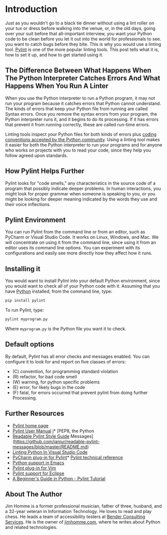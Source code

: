 # Introduction

Just as you wouldn't go to a black tie dinner without using a lint roller on
your tux or dress before walking into the venue, or, in the old days, going over
your suit before that all-important interview, you want your Python code to be
clean before you let it out into the world for professionals to see. you want to
catch bugs before they bite. This is why you would use a linting tool.
[Pylint](http://www.pylint.org) is one of the more popular linting tools. This
post tells what it is, how to set it up, and how to get started using it.

## The Difference Between What Happens When The Python Interpreter Catches Errors And What Happens When You Run A Linter

When you use the Python interpreter to run a Python program, it may not run your
program because it catches errors that Python cannot understand. The kinds of
errors that keep your Python file from running are called Syntax errors. Once
you remove the syntax errors from your program, the Python interpreter runs it,
and it begins to do its processing. If it has errors that prevent it from
running correctly, these are called run-time errors.

Linting tools inspect your Python files for both kinds of errors plus [coding
conventions accepted by the Python
community](https://www.python.org/dev/peps/pep-0008/). Using a linting tool
makes it easier for both the Python interpreter to run your programs and for
anyone who works on projects with you to read your code, since they help you
follow agreed upon standards.

## How Pylint Helps Further

Pylint looks for "code smells," any characteristics in the source code of a
program that possibly indicate deeper problems. In human interactions, you might
look for proper grammar when someone is speaking to you, or you might be looking
for deeper meaning indicated by the words they use and their voice inflections.

## Pylint Environment

You can run Pylint from the command line or from an editor, such as PyCharm or Visual
Studio Code. It works on Linux, Windows, and Mac. We will concentrate on using
it from the command line, since using it from an editor uses its command line
options. You can experiment with its configurations and easily see more directly
how they affect how it runs.

## Installing it

You would want to install Pylint into your default Python environment, since you
would want to check all of your Python code with it. Assuming that you have
[Python](https://www.python.org/) installed, from the command line, type:

``` python
pip install pylint
```

To run Pylint, type:

``` python
pylint myprogram.py 
```

Where `myprogram.py` is the Python file you want it to check.

## Default options

By default, Pylint has all error checks and messages enabled. You can configure
it to look for and report on five classes of errors:

* (C) convention, for programming standard violation
* (R) refactor, for bad code smell
* (W) warning, for python specific problems
* (E) error, for likely bugs in the code
* (F) fatal, for errors occurred that prevent pylint from doing further
Processing.

## Further Resources

* [Pylint home page](https://www.pylint.org/)
* [Pylint User Manual](http://pylint.pycqa.org/en/latest/) j* [PEP8, the Python
* [Readable Pylint Style Guide](https://www.python.org/dev/peps/pep-0008/)
  Messages](https://github.com/janjur/readable-pylint-messages/blob/master/README.md)
* [Linting Python In Visual Studio
  Code](https://code.visualstudio.com/docs/python/linting)
* [PyCharm plug-in for
  Pylint](https://plugins.jetbrains.com/plugin/11084-pylint)* [Pylint technical
  reference](https://pylint.readthedocs.io/en/latest/technical_reference/features.html)
* [Python support in
  Emacs](https://www.emacswiki.org/emacs/PythonProgrammingInEmacs)
* [Pylint plug-in for Vim](https://www.vim.org/scripts/script.php?script_id=891)
* [Pylint support for Eclipse](http://pydev.org/)
* [A Beginner's Guide in Python - Pylint
  Tutorial](https://docs.pylint.org/en/1.6.0/tutorial.html)

## About The Author

Jim Homme is a former professional musician, father of three, husband, and a
32-year veteran in Information Technology. He loves to read and play chess. He
leads a team of accessibility testers at [Bender Consulting
Services](https://www.benderconsult.com/). He is the owner of
[jimhomme.com](https://www.jimhomme.com/), where he writes about Python and
related technologies.
